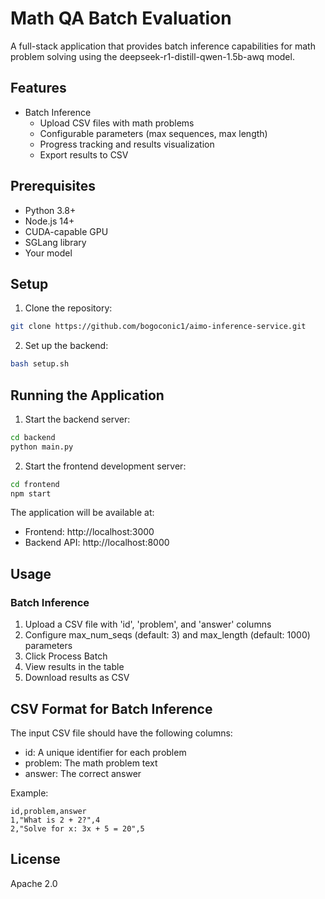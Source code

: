 # Math QA Batch Evaluation

A full-stack application that provides batch inference capabilities for math problem solving using the deepseek-r1-distill-qwen-1.5b-awq model.

## Features

- Batch Inference
  - Upload CSV files with math problems
  - Configurable parameters (max sequences, max length)
  - Progress tracking and results visualization
  - Export results to CSV

## Prerequisites

- Python 3.8+
- Node.js 14+
- CUDA-capable GPU
- SGLang library
- Your model

## Setup

1. Clone the repository:
```bash
git clone https://github.com/bogoconic1/aimo-inference-service.git
```

2. Set up the backend:
```bash
bash setup.sh
```

## Running the Application

1. Start the backend server:
```bash
cd backend
python main.py
```

2. Start the frontend development server:
```bash
cd frontend
npm start
```

The application will be available at:
- Frontend: http://localhost:3000
- Backend API: http://localhost:8000

## Usage

### Batch Inference
1. Upload a CSV file with 'id', 'problem', and 'answer' columns
2. Configure max_num_seqs (default: 3) and max_length (default: 1000) parameters
3. Click Process Batch
4. View results in the table
5. Download results as CSV

## CSV Format for Batch Inference

The input CSV file should have the following columns:
- id: A unique identifier for each problem
- problem: The math problem text
- answer: The correct answer

Example:
```csv
id,problem,answer
1,"What is 2 + 2?",4
2,"Solve for x: 3x + 5 = 20",5
```

## License

Apache 2.0